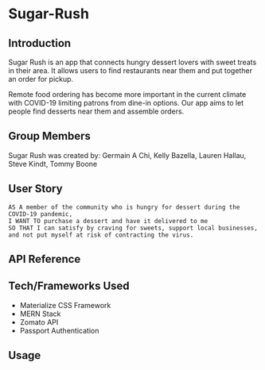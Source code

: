 # Sugar-Rush

## Introduction
Sugar Rush is an app that connects hungry dessert lovers with sweet treats in their area. It allows users to find restaurants near them and put together an order for pickup.

Remote food ordering has become more important in the current climate with COVID-19 limiting patrons from dine-in options. Our app aims to let people find desserts near them and assemble orders.

## Group Members
Sugar Rush was created by: Germain A Chi, Kelly Bazella, Lauren Hallau, Steve Kindt, Tommy Boone


## User Story
```
AS A member of the community who is hungry for dessert during the COVID-19 pandemic, 
I WANT TO purchase a dessert and have it delivered to me
SO THAT I can satisfy by craving for sweets, support local businesses, and not put myself at risk of contracting the virus.

```

## API Reference 


## Tech/Frameworks Used

* Materialize CSS Framework
* MERN Stack
* Zomato API
* Passport Authentication

## Usage

